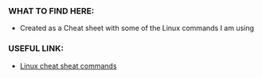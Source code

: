 ### **WHAT TO FIND HERE:**
* Created as a Cheat sheet with some of the Linux commands I am using 


### **USEFUL LINK:** 
* [Linux cheat sheat commands](https://www.guru99.com/linux-commands-cheat-sheet.html)

